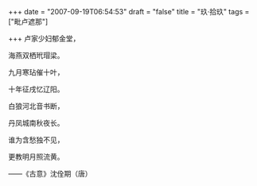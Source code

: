 +++
date = "2007-09-19T06:54:53"
draft = "false"
title = "玖·拾玖"
tags = ["毗卢遮那"]

+++
卢家少妇郁金堂，

海燕双栖玳瑁梁。

九月寒玷催十叶，

十年征戌忆辽阳。

白狼河北音书断，

丹凤城南秋夜长。

谁为含愁独不见，

更教明月照流黄。


——《古意》沈佺期（唐）
